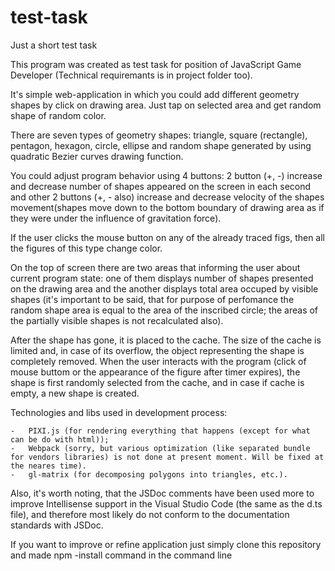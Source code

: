 # test-task
Just a short test task

This program was created as test task for position of JavaScript Game Developer (Technical requiremants is in project folder too).

It's simple web-application in which you could add different geometry shapes by click on drawing area. Just tap on selected area and get random shape of random color. 

There are seven types of geometry shapes: triangle, square (rectangle), pentagon, hexagon, circle, ellipse and random shape generated by using quadratic Bezier curves drawing function. 

You could adjust program behavior using 4 buttons: 2 button (+, -) increase and decrease number of shapes appeared on the screen in each second and other 2 buttons (+, - also) increase and decrease velocity of the shapes movement(shapes move down to the bottom boundary of drawing area as if they were under the influence of gravitation force). 

If the user clicks the mouse button on any of the already traced figs, then all the figures of this type change color.

On the top of screen there are two areas that informing the user about current program state: one of them displays number of shapes presented on the drawing area and the another displays total area occuped by visible shapes (it's important to be said, that for purpose of perfomance the random shape area is equal to the area of the inscribed circle; the areas of the partially visible shapes is not recalculated also).

After the shape has gone, it is placed to the cache. The size of the cache is limited and, in case of its overflow, the object representing the shape is completely removed. When the user interacts with the program (click of mouse buttom or the appearance of the figure after timer expires), the shape is first randomly selected from the cache, and in case if cache is empty, a new shape is created. 


Technologies and libs used in development process:

    -   PIXI.js (for rendering everything that happens (except for what can be do with html));
    -   Webpack (sorry, but various optimization (like separated bundle for vendors libraries) is not done at present moment. Will be fixed at the neares time).
    -   gl-matrix (for decomposing polygons into triangles, etc.).
   

Also, it's worth noting, that the JSDoc comments have been used more to improve Intellisense support in the Visual Studio Code (the same as the d.ts file), and therefore most likely do not conform to the documentation standards with JSDoc.

If you want to improve or refine application just simply clone this repository and made npm -install command in the command line

